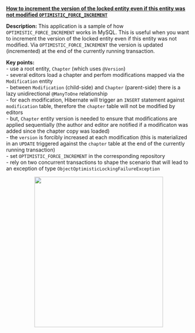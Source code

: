 **[How to increment the version of the locked entity even if this entity was not modified `OPTIMISTIC_FORCE_INCREMENT`](https://github.com/AnghelLeonard/Hibernate-SpringBoot/tree/master/HibernateSpringBootOptimisticForceIncrement)**

**Description:** This application is a sample of how `OPTIMISTIC_FORCE_INCREMENT` works in MySQL. This is useful when you want to increment the version of the locked entity even if this entity was not modified. Via `OPTIMISTIC_FORCE_INCREMENT` the version is updated (incremented) at the end of the currently running transaction.

**Key points:**\
     - use a root entity, `Chapter` (which uses `@Version`)\
     - several editors load a chapter and perfom modifications mapped via the `Modification` entity\
     - between `Modification` (child-side) and `Chapter` (parent-side) there is a lazy unidirectional `@ManyToOne` relationship\
     - for each modification, Hibernate will trigger an `INSERT` statement against `modification` table, therefore the `chapter` table will not be modified by editors\
     - but, `Chapter` entity version is needed to ensure that modifications are applied sequentially (the author and editor are notified if a modificaton was added since the chapter copy was loaded)\
     - the `version` is forcibly increased at each modification (this is materialized in an `UPDATE` triggered against the `chapter` table at the end of the currently running transaction)\
     - set `OPTIMISTIC_FORCE_INCREMENT` in the corresponding repository\
     - rely on two concurrent transactions to shape the scenario that will lead to an exception of type `ObjectOptimisticLockingFailureException`    
     
<a href="https://leanpub.com/java-persistence-performance-illustrated-guide"><p align="center"><img src="https://github.com/AnghelLeonard/Hibernate-SpringBoot/blob/master/Java%20Persistence%20Performance%20Illustrated%20Guide.jpg" height="410" width="350"/></p></a>
